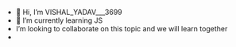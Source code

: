 - 👋 Hi, I’m VISHAL_YADAV___3699
- 🌱 I’m currently learning JS
-  I’m looking to collaborate on this topic and we will learn together
- 

<!---
SanskariVishal/SanskariVishal is a ✨ special ✨ repository because its `README.md` (this file) appears on your GitHub profile.
You can click the Preview link to take a look at your changes.
--->
